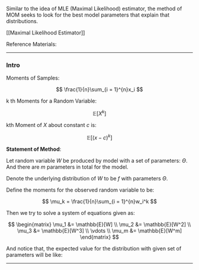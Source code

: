Similar to the idea of MLE (Maximal Likelihood) estimator, the method of MOM seeks to look for the best model parameters that explain that distributions. 

[[Maximal Likelihood Estimator]]

Reference Materials: 

---
### **Intro**

Moments of Samples: 

$$
\frac{1}{n}\sum_{i = 1}^{n}x_i
$$

k th Moments for a Random Variable: 

$$
\mathbb{E}[X^{k}]
$$

kth Moment of $X$ about constant $c$ is: 

$$
\mathbb{E}[(x - c)^k]
$$

**Statement of Method**: 

Let random variable $W$ be produced by model with a set of parameters: $\Theta$. And there are $m$ parameters in total for the model. 

Denote the underlying distribution of $W$ to be $f$ with parameters $\Theta$. 

Define the moments for the observed random variable to be: 

$$
\mu_k = \frac{1}{n}\sum_{i = 1}^{n}w_i^k
$$

Then we try to solve a system of equations given as: 

$$
\begin{matrix}
    \mu_1 &= \mathbb{E}[W]
    \\
    \mu_2 &= \mathbb{E}[W^2]
    \\
    \mu_3 &= \mathbb{E}[W^3]  
    \\
    \vdots 
    \\
    \mu_m &= \mathbb{E}[W^m]
\end{matrix}
$$

And notice that, the expected value for the distribution with given set of parameters will be like: 



---

